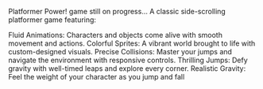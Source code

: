Platformer Power!
game still on progress...
A classic side-scrolling platformer game featuring:

Fluid Animations: Characters and objects come alive with smooth movement and actions.
Colorful Sprites: A vibrant world brought to life with custom-designed visuals.
Precise Collisions: Master your jumps and navigate the environment with responsive controls.
Thrilling Jumps: Defy gravity with well-timed leaps and explore every corner.
Realistic Gravity: Feel the weight of your character as you jump and fall
